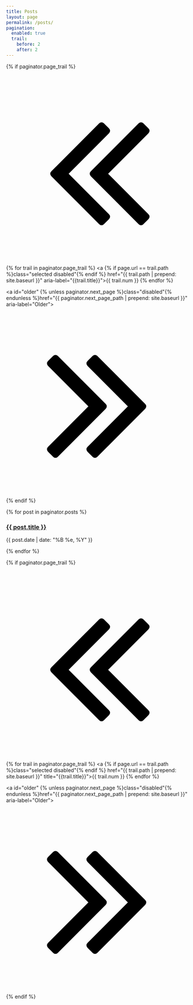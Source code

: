 ```yaml
---
title: Posts
layout: page
permalink: /posts/
pagination:
  enabled: true
  trail:
    before: 2
    after: 2
---
```

<link rel="stylesheet" href="/assets/page.css">

{% if paginator.page_trail %}
<nav id="trail">
  <a id="newer" {% unless paginator.previous_page %}class="disabled"{% endunless %} href="{{ paginator.previous_page_path | prepend: site.baseurl }}" aria-label="Newer">
    <svg width="1792" height="1792" viewBox="0 0 1792 1792" xmlns="http://www.w3.org/2000/svg"><path d="M1011 1376q0 13-10 23l-50 50q-10 10-23 10t-23-10l-466-466q-10-10-10-23t10-23l466-466q10-10 23-10t23 10l50 50q10 10 10 23t-10 23l-393 393 393 393q10 10 10 23zm384 0q0 13-10 23l-50 50q-10 10-23 10t-23-10l-466-466q-10-10-10-23t10-23l466-466q10-10 23-10t23 10l50 50q10 10 10 23t-10 23l-393 393 393 393q10 10 10 23z"/></svg>
  </a>
  
  {% for trail in paginator.page_trail %}
    <a {% if page.url == trail.path %}class="selected disabled"{% endif %} href="{{ trail.path | prepend: site.baseurl }}" aria-label="{{trail.title}}">{{ trail.num }}</a>
  {% endfor %}
  
  <a id="older" {% unless paginator.next_page %}class="disabled"{% endunless %}href="{{ paginator.next_page_path | prepend: site.baseurl }}" aria-label="Older">
    <svg width="1792" height="1792" viewBox="0 0 1792 1792" xmlns="http://www.w3.org/2000/svg"><path d="M979 960q0 13-10 23l-466 466q-10 10-23 10t-23-10l-50-50q-10-10-10-23t10-23l393-393-393-393q-10-10-10-23t10-23l50-50q10-10 23-10t23 10l466 466q10 10 10 23zm384 0q0 13-10 23l-466 466q-10 10-23 10t-23-10l-50-50q-10-10-10-23t10-23l393-393-393-393q-10-10-10-23t10-23l50-50q10-10 23-10t23 10l466 466q10 10 10 23z"/></svg>
  </a>
</nav>
{% endif %}


{% for post in paginator.posts %}
<div class="item">
  <h3><a href="{{ post.url }}">{{ post.title }}</a></h3>
  <p>{{ post.date | date: "%B %e, %Y" }}</p>
</div>
{% endfor %}


{% if paginator.page_trail %}
<nav id="trail">
  <a id="newer" {% unless paginator.previous_page %}class="disabled"{% endunless %} href="{{ paginator.previous_page_path | prepend: site.baseurl }}" aria-label="Newer">
    <svg width="1792" height="1792" viewBox="0 0 1792 1792" xmlns="http://www.w3.org/2000/svg"><path d="M1011 1376q0 13-10 23l-50 50q-10 10-23 10t-23-10l-466-466q-10-10-10-23t10-23l466-466q10-10 23-10t23 10l50 50q10 10 10 23t-10 23l-393 393 393 393q10 10 10 23zm384 0q0 13-10 23l-50 50q-10 10-23 10t-23-10l-466-466q-10-10-10-23t10-23l466-466q10-10 23-10t23 10l50 50q10 10 10 23t-10 23l-393 393 393 393q10 10 10 23z"/></svg>
  </a>
  
  {% for trail in paginator.page_trail %}
    <a {% if page.url == trail.path %}class="selected disabled"{% endif %} href="{{ trail.path | prepend: site.baseurl }}" title="{{trail.title}}">{{ trail.num }}</a>
  {% endfor %}
  
  <a id="older" {% unless paginator.next_page %}class="disabled"{% endunless %}href="{{ paginator.next_page_path | prepend: site.baseurl }}" aria-label="Older">
    <svg width="1792" height="1792" viewBox="0 0 1792 1792" xmlns="http://www.w3.org/2000/svg"><path d="M979 960q0 13-10 23l-466 466q-10 10-23 10t-23-10l-50-50q-10-10-10-23t10-23l393-393-393-393q-10-10-10-23t10-23l50-50q10-10 23-10t23 10l466 466q10 10 10 23zm384 0q0 13-10 23l-466 466q-10 10-23 10t-23-10l-50-50q-10-10-10-23t10-23l393-393-393-393q-10-10-10-23t10-23l50-50q10-10 23-10t23 10l466 466q10 10 10 23z"/></svg>
  </a>
</nav>
{% endif %}
